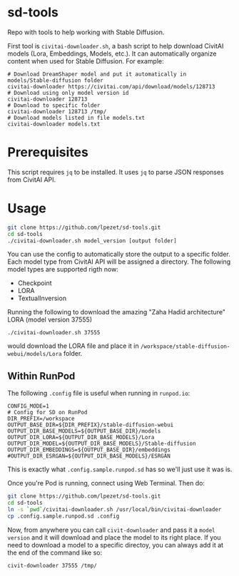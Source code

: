 # sd-tools

Repo with tools to help working with Stable Diffusion.

First tool is `civitai-downloader.sh`, a bash script to help download CivitAI models (Lora, Embeddings, Models, etc.).
It can automatically organize content when used for Stable Diffusion.
For example:

```
# Download DreamShaper model and put it automatically in models/Stable-diffusion folder
civitai-downloader https://civitai.com/api/download/models/128713
# Download using only model version id
civitai-downloader 128713
# Download to specific folder
civitai-downloader 128713 /tmp/
# Download models listed in file models.txt
civitai-downloader models.txt
```

# Prerequisites

This script requires `jq` to be installed.
It uses `jq` to parse JSON responses from CivitAI API.

# Usage

```bash
git clone https://github.com/lpezet/sd-tools.git
cd sd-tools
./civitai-downloader.sh model_version [output folder]
```

You can use the config to automatically store the output to a specific folder.
Each model type from CivitAI API will be assigned a directory.
The following model types are supported rigth now:
- Checkpoint
- LORA
- TextualInversion

Running the following to download the amazing "Zaha Hadid architecture" LORA (model version 37555)
```
./civitai-downloader.sh 37555
```
would download the LORA file and place it in `/workspace/stable-diffusion-webui/models/Lora` folder.


## Within RunPod

The following `.config` file is useful when running in `runpod.io`:
```
CONFIG_MODE=1
# Config for SD on RunPod
DIR_PREFIX=/workspace
OUTPUT_BASE_DIR=${DIR_PREFIX}/stable-diffusion-webui
OUTPUT_DIR_BASE_MODELS=${OUTPUT_BASE_DIR}/models
OUTPUT_DIR_LORA=${OUTPUT_DIR_BASE_MODELS}/Lora
OUTPUT_DIR_MODEL=${OUTPUT_DIR_BASE_MODELS}/Stable-diffusion
OUTPUT_DIR_EMBEDDINGS=${OUTPUT_BASE_DIR}/embeddings
#OUTPUT_DIR_ESRGAN=${OUTPUT_DIR_BASE_MODELS}/ESRGAN
```

This is exactly what `.config.sample.runpod.sd` has so we'll just use it was is.

Once you're Pod is running, connect using Web Terminal.
Then do:

```bash
git clone https://github.com/lpezet/sd-tools.git
cd sd-tools
ln -s `pwd`/civitai-downloader.sh /usr/local/bin/civitai-downloader
cp .config.sample.runpod.sd .config
```

Now, from anywhere you can call `civit-downloader` and pass it a `model version` and it will download and place the model to its right place.
If you need to download a model to a specific directoy, you can always add it at the end of the command like so:
```bash
civit-downloader 37555 /tmp/
```


